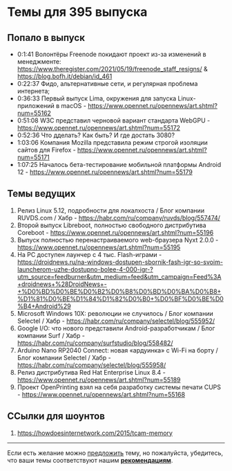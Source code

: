 # Темы для 395 выпуска

## Попало в выпуск

- 0:1:41 Волонтёры Freenode покидают проект из-за изменений в менеджменте: https://www.theregister.com/2021/05/19/freenode_staff_resigns/ & https://blog.bofh.it/debian/id_461
- 0:22:37 Фидо, альтернативные сети, и регулярная проблема интернета;
- 0:36:33 Первый выпуск Lima, окружения для запуска Linux-приложений в macOS - https://www.opennet.ru/opennews/art.shtml?num=55162
- 0:51:08 W3C представил черновой вариант стандарта WebGPU - https://www.opennet.ru/opennews/art.shtml?num=55172
- 0:52:36 Что дделать? Как быть? И где достать 3080?
- 1:03:06 Компания Mozilla представила режим строгой изоляции сайтов для Firefox - https://www.opennet.ru/opennews/art.shtml?num=55171
- 1:07:25 Началось бета-тестирование мобильной платформы Android 12 - https://www.opennet.ru/opennews/art.shtml?num=55179

## Темы ведущих

1. Релиз Linux 5.12, подробности для локалхоста / Блог компании RUVDS.com / Хабр - https://habr.com/ru/company/ruvds/blog/557474/
1. Второй выпуск Libreboot, полностью свободного дистрибутива Coreboot - https://www.opennet.ru/opennews/art.shtml?num=55196
1. Выпуск полностью перенастраиваемого web-браузера Nyxt 2.0.0 - https://www.opennet.ru/opennews/art.shtml?num=55195
1. На PC доступен лаунчер с 4 тыс. Flash-играми - https://droidnews.ru/na-windows-dostupen-sbornik-fash-igr-so-svoim-launcherom-uzhe-dostupno-bolee-4-000-igr-?utm_source=feedburner&utm_medium=feed&utm_campaign=Feed%3A+droidnews+%28DroidNews+-+%D0%BD%D0%BE%D0%B2%D0%B8%D0%BD%D0%BA%D0%B8+%D1%81%D0%BE%D1%84%D1%82%D0%B0+%D0%BF%D0%BE%D0%B4+Android%29
1. Microsoft Windows 10X: революции не случилось / Блог компании Selectel / Хабр - https://habr.com/ru/company/selectel/blog/555952/
1. Google I/O: что нового представили Android-разработчикам / Блог компании Surf / Хабр - https://habr.com/ru/company/surfstudio/blog/558482/
1. Arduino Nano RP2040 Connect: новая «ардуинка» с Wi-Fi на борту / Блог компании Selectel / Хабр - https://habr.com/ru/company/selectel/blog/555958/
1. Релиз дистрибутива Red Hat Enterprise Linux 8.4 - https://www.opennet.ru/opennews/art.shtml?num=55189
1. Проект OpenPrinting взял на себя разработку системы печати CUPS - https://www.opennet.ru/opennews/art.shtml?num=55168

## ССылки для шоунтов

1. https://howdoesinternetwork.com/2015/tcam-memory

---


Если есть желание можно [предложить](themes_from_listeners.md) тему, но пожалуйста, убедитесь, что ваши темы соответствуют нашим **[рекомендациям](Recommendations_for_the_proposed_topics.md)**.

